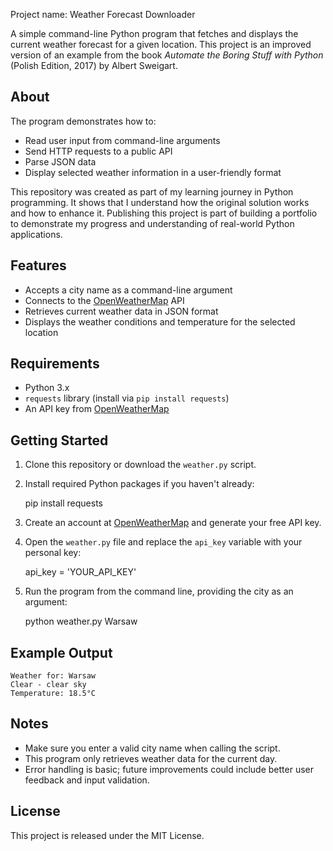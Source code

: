 Project name: Weather Forecast Downloader

A simple command-line Python program that fetches and displays the current weather forecast for a given location. This project is an improved version of an example from the book *Automate the Boring Stuff with Python* (Polish Edition, 2017) by Albert Sweigart.

## About

The program demonstrates how to:
- Read user input from command-line arguments
- Send HTTP requests to a public API
- Parse JSON data
- Display selected weather information in a user-friendly format

This repository was created as part of my learning journey in Python programming. It shows that I understand how the original solution works and how to enhance it. Publishing this project is part of building a portfolio to demonstrate my progress and understanding of real-world Python applications.

## Features

- Accepts a city name as a command-line argument
- Connects to the [OpenWeatherMap](https://openweathermap.org/) API
- Retrieves current weather data in JSON format
- Displays the weather conditions and temperature for the selected location

## Requirements

- Python 3.x
- `requests` library (install via `pip install requests`)
- An API key from [OpenWeatherMap](https://openweathermap.org/)

## Getting Started

1. Clone this repository or download the `weather.py` script.
2. Install required Python packages if you haven't already:

   pip install requests

3. Create an account at [OpenWeatherMap](https://openweathermap.org/) and generate your free API key.
4. Open the `weather.py` file and replace the `api_key` variable with your personal key:

   api_key = 'YOUR_API_KEY'

5. Run the program from the command line, providing the city as an argument:

   python weather.py Warsaw


## Example Output

```
Weather for: Warsaw
Clear - clear sky
Temperature: 18.5°C
```

## Notes

- Make sure you enter a valid city name when calling the script.
- This program only retrieves weather data for the current day.
- Error handling is basic; future improvements could include better user feedback and input validation.

## License

This project is released under the MIT License.